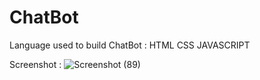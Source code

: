 # ChatBot
Language used to build ChatBot :
HTML
CSS
JAVASCRIPT

Screenshot :
![Screenshot (89)](https://github.com/Aqs31/ChatBot/assets/88832346/f8835e70-ce88-47f7-b7bc-bc8c9024b710)

